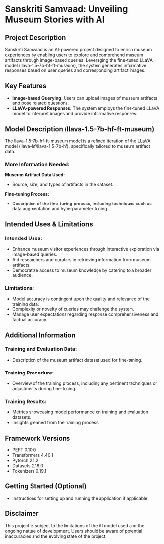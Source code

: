 # Sanskriti Samvaad: Unveiling Museum Stories with AI

## Project Description

Sanskriti Samvaad is an AI-powered project designed to enrich museum experiences by enabling users to explore and comprehend museum artifacts through image-based queries. Leveraging the fine-tuned LLaVA model (llava-1.5-7b-hf-ft-museum), the system generates informative responses based on user queries and corresponding artifact images.

## Key Features

- **Image-based Querying:** Users can upload images of museum artifacts and pose related questions.
- **LLaVA-powered Responses:** The system employs the fine-tuned LLaVA model to interpret images and provide informative responses.

## Model Description (llava-1.5-7b-hf-ft-museum)

The llava-1.5-7b-hf-ft-museum model is a refined iteration of the LLaVA model (llava-hf/llava-1.5-7b-hf), specifically tailored to museum artifact data.

### More Information Needed:

**Museum Artifact Data Used:**
- Source, size, and types of artifacts in the dataset.
  
**Fine-tuning Process:**
- Description of the fine-tuning process, including techniques such as data augmentation and hyperparameter tuning.

## Intended Uses & Limitations

### Intended Uses:
- Enhance museum visitor experiences through interactive exploration via image-based queries.
- Aid researchers and curators in retrieving information from museum artifacts.
- Democratize access to museum knowledge by catering to a broader audience.

### Limitations:
- Model accuracy is contingent upon the quality and relevance of the training data.
- Complexity or novelty of queries may challenge the system.
- Manage user expectations regarding response comprehensiveness and factual accuracy.

## Additional Information

### Training and Evaluation Data:
- Description of the museum artifact dataset used for fine-tuning.

### Training Procedure:
- Overview of the training process, including any pertinent techniques or adjustments during fine-tuning.

### Training Results:
- Metrics showcasing model performance on training and evaluation datasets.
- Insights gleaned from the training process.

## Framework Versions

- PEFT 0.10.0
- Transformers 4.40.1
- Pytorch 2.1.2
- Datasets 2.18.0
- Tokenizers 0.19.1

## Getting Started (Optional)

- Instructions for setting up and running the application if applicable.

## Disclaimer

This project is subject to the limitations of the AI model used and the ongoing nature of development. Users should be aware of potential inaccuracies and the evolving state of the project.
